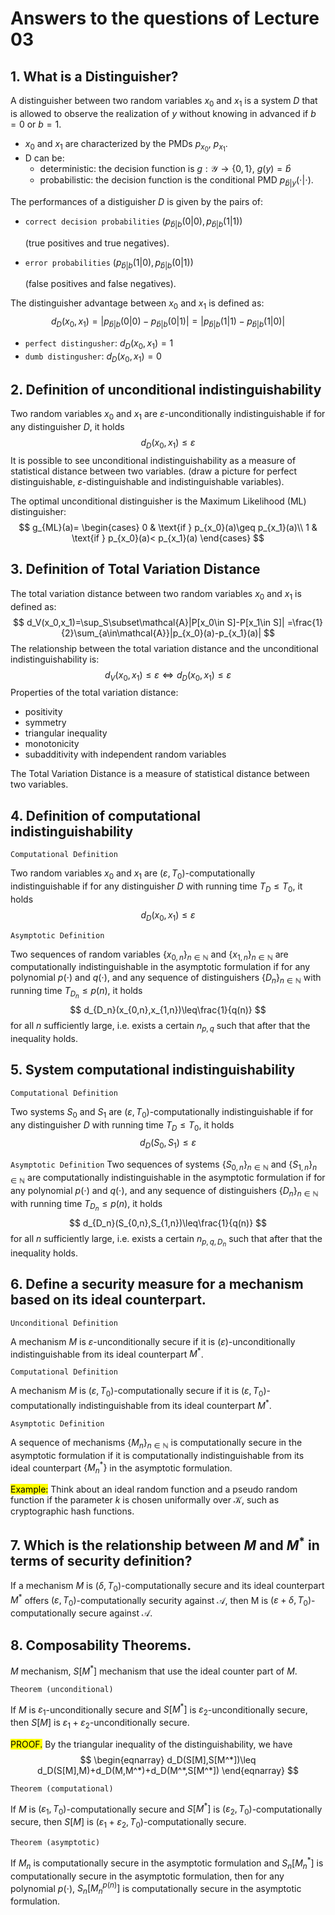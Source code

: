 # Answers to the questions of Lecture 03
## 1. What is a Distinguisher?
A distinguisher between two random variables $x_0$ and $x_1$ is a system $D$ that is allowed to observe the realization of $y$ without knowing in advanced if $b=0$ or $b=1$.
- $x_0$ and $x_1$ are characterized by the PMDs $p_{x_0},\ p_{x_1}$.
- D can be:
    - deterministic: the decision function is $g:\mathcal{Y}\rightarrow\{0,1\},\ g(y)=\hat{b}$
    - probabilistic: the decision function is the conditional PMD $p_{\hat{b}|y}(\cdot|\cdot)$.

The performances of a distiguisher $D$ is given by the pairs of:
- `correct decision probabilities` $(p_{\hat{b}|b}(0|0), p_{\hat{b}|b}(1|1))$

    (true positives and true negatives).

- `error probabilities` $(p_{\hat{b}|b}(1|0), p_{\hat{b}|b}(0|1))$

    (false positives and false negatives).

The distinguisher advantage between $x_0$ and $x_1$ is defined as:
$$
d_{D}(x_0,x_1)=|p_{\hat{b}|b}(0|0)-p_{\hat{b}|b}(0|1)| = |p_{\hat{b}|b}(1|1)-p_{\hat{b}|b}(1|0)|
$$
- `perfect distingusher`: $d_D(x_0,x_1)=1$
- `dumb distingusher`: $d_D(x_0,x_1)=0$

## 2. Definition of unconditional indistinguishability
Two random variables $x_0$ and $x_1$ are $\varepsilon$-unconditionally indistinguishable if for any distinguisher $D$, it holds
$$
d_{D}(x_0,x_1)\leq\varepsilon
$$
It is possible to see unconditional indistinguishability as a measure of statistical distance between two variables. (draw a picture for perfect distinguishable, $\varepsilon$-distinguishable and indistinguishable variables).

The optimal unconditional distinguisher is the Maximum Likelihood (ML) distinguisher:
$$
g_{ML}(a)=
\begin{cases}
    0 & \text{if } p_{x_0}(a)\geq p_{x_1}(a)\\
    1 & \text{if } p_{x_0}(a)< p_{x_1}(a)
\end{cases}
$$
## 3. Definition of Total Variation Distance
The total variation distance between two random variables $x_0$ and $x_1$ is defined as:
$$
d_V(x_0,x_1)=\sup_S\subset\mathcal{A}|P[x_0\in S]-P[x_1\in S]|
=\frac{1}{2}\sum_{a\in\mathcal{A}}|p_{x_0}(a)-p_{x_1}(a)|
$$
The relationship between the total variation distance and the unconditional indistinguishability is:
$$
d_V(x_0,x_1)\leq\varepsilon\Leftrightarrow d_D(x_0,x_1)\leq\varepsilon
$$
Properties of the total variation distance:
- positivity
- symmetry
- triangular inequality
- monotonicity
- subadditivity with independent random variables

The Total Variation Distance is a measure of statistical distance between two variables. 

## 4. Definition of computational indistinguishability
`Computational Definition`

Two random variables $x_0$ and $x_1$ are $(\varepsilon, T_0)$-computationally indistinguishable if for any distinguisher $D$ with running time $T_D\leq T_0$, it holds
$$
d_{D}(x_0,x_1)\leq\varepsilon
$$

`Asymptotic Definition`

Two sequences of random variables $\{x_{0,n}\}_{n\in\mathbb{N}}$ and $\{x_{1,n}\}_{n\in\mathbb{N}}$ are computationally indistinguishable in the asymptotic formulation if for any polynomial $p(\cdot)$ and $q(\cdot)$, and any sequence of distinguishers $\{D_n\}_{n\in\mathbb{N}}$ with running time $T_{D_n}\leq p(n)$, it holds
$$
d_{D_n}(x_{0,n},x_{1,n})\leq\frac{1}{q(n)}
$$
for all $n$ sufficiently large, i.e. exists a certain $n_{p,q}$ such that after that the inequality holds.

## 5. System computational indistinguishability
`Computational Definition`

Two systems $S_0$ and $S_1$ are $(\varepsilon, T_0)$-computationally indistinguishable if for any distinguisher $D$ with running time $T_D\leq T_0$, it holds
$$
d_{D}(S_0,S_1)\leq\varepsilon
$$

`Asymptotic Definition`
Two sequences of systems $\{S_{0,n}\}_{n\in\mathbb{N}}$ and $\{S_{1,n}\}_{n\in\mathbb{N}}$ are computationally indistinguishable in the asymptotic formulation if for any polynomial $p(\cdot)$ and $q(\cdot)$, and any sequence of distinguishers $\{D_n\}_{n\in\mathbb{N}}$ with running time $T_{D_n}\leq p(n)$, it holds
$$
d_{D_n}(S_{0,n},S_{1,n})\leq\frac{1}{q(n)}
$$
for all $n$ sufficiently large, i.e. exists a certain $n_{p,q, D_n}$ such that after that the inequality holds.

## 6. Define a security measure for a mechanism based on its ideal counterpart.
`Unconditional Definition`

A mechanism $M$ is $\varepsilon$-unconditionally secure if it is $(\varepsilon)$-unconditionally indistinguishable from its ideal counterpart $M^*$.

`Computational Definition`

A mechanism $M$ is $(\varepsilon, T_0)$-computationally secure if it is $(\varepsilon, T_0)$-computationally indistinguishable from its ideal counterpart $M^*$.

`Asymptotic Definition`

A sequence of mechanisms $\{M_n\}_{n\in\mathbb{N}}$ is computationally secure in the asymptotic formulation if it is computationally indistinguishable from its ideal counterpart $\{M_n^*\}$ in the asymptotic formulation.

<mark>Example:</mark> Think about an ideal random function and a pseudo random function if the parameter $k$ is chosen uniformally over $\mathcal{K}$, such as cryptographic hash functions.

## 7. Which is the relationship between $M$ and $M^*$ in terms of security definition?

If a mechanism $M$ is $(\delta, T_0)$-computationally secure and its ideal counterpart $M^*$ offers $(\varepsilon, T_0)$-computationally security against $\mathcal{A}$, then M is $(\varepsilon+\delta, T_0)$-computationally secure against $\mathcal{A}$. 

## 8. Composability Theorems.
$M$ mechanism, $S[M^*]$ mechanism that use the ideal counter part of $M$.

`Theorem (unconditional)`

If $M$ is $\varepsilon_1$-unconditionally secure and $S[M^*]$ is $\varepsilon_2$-unconditionally secure, then $S[M]$ is $\varepsilon_1+\varepsilon_2$-unconditionally secure.

<mark>PROOF.</mark>
By the triangular inequality of the distinguishability, we have
$$
\begin{eqnarray}
d_D(S[M],S[M^*])\leq d_D(S[M],M)+d_D(M,M^*)+d_D(M^*,S[M^*])
\end{eqnarray}
$$

`Theorem (computational)`

If $M$ is $(\varepsilon_1, T_0)$-computationally secure and $S[M^*]$ is $(\varepsilon_2, T_0)$-computationally secure, then $S[M]$ is $(\varepsilon_1+\varepsilon_2, T_0)$-computationally secure.

`Theorem (asymptotic)`

If $M_n$ is computationally secure in the asymptotic formulation and $S_n[M_n^*]$ is computationally secure in the asymptotic formulation, then for any polynomial $p(\cdot)$, $S_n[M_n^{p(n)}]$ is computationally secure in the asymptotic formulation.
